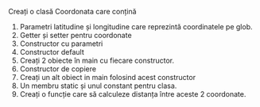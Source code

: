 
Creați o clasă Coordonata care conțină
1. Parametri latitudine și longitudine care reprezintă coordinatele pe glob.
2. Getter și setter pentru coordonate
3. Constructor cu parametri
4. Constructor default
5. Creați 2 obiecte în main cu fiecare constructor.
5. Constructor de copiere
6. Creați un alt obiect in main folosind acest constructor
7. Un membru static și unul constant pentru clasa. 
8. Creați o funcție care să calculeze distanța între aceste 2 coordonate.